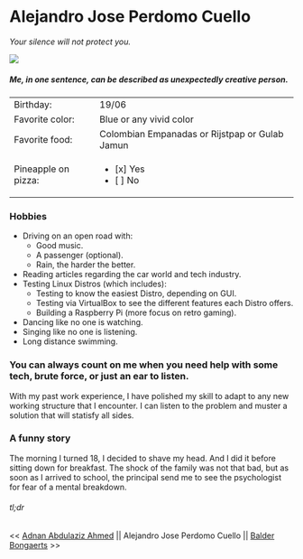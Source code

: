 # Alejandro Jose Perdomo Cuello

*Your silence will not protect you.*

![](https://github.com/AlejandroPerdomoCuello/markdown-challenge/blob/master/Alejandro%20Jose%20Perdomo%20Cuello%20Foto.jpg)

##### Me, in one sentence, can be described as unexpectedly creative person.

| | |
|---|---|
Birthday:|19/06
Favorite color:|Blue or any vivid color
Favorite food:|Colombian Empanadas or Rijstpap or Gulab Jamun
Pineapple on pizza:|<ul><li>[x] Yes</li><li> [ ] No</li>

### Hobbies 

* Driving on an open road with:
    * Good music.
    * A passenger (optional).
    * Rain, the harder the better.
* Reading articles regarding the car world and tech industry.
* Testing Linux Distros (which includes):
    * Testing to know the easiest Distro, depending on GUI.
    * Testing via VirtualBox to see the different features each Distro offers.
    * Building a Raspberry Pi (more focus on retro gaming).
* Dancing like no one is watching.
* Singing like no one is listening.
* Long distance swimming.

### You can always count on me when you need help with some tech, brute force, or just an ear to listen.

With my past work experience, I have polished my skill to adapt to any new working structure that I encounter.
I can listen to the problem and muster a solution that will statisfy all sides.

### A funny story

The morning I turned 18, I decided to shave my head. And I did it before sitting down for breakfast. The shock of the family was not that bad, but as soon as I arrived to school, the principal send me to see the psychologist for fear of a mental breakdown.

###### tl;dr


<< [Adnan Abdulaziz Ahmed](https) || Alejandro Jose Perdomo Cuello || [Balder Bongaerts](https://github.com/balderb/markdown-challenge/blob/master/README.md) >>
